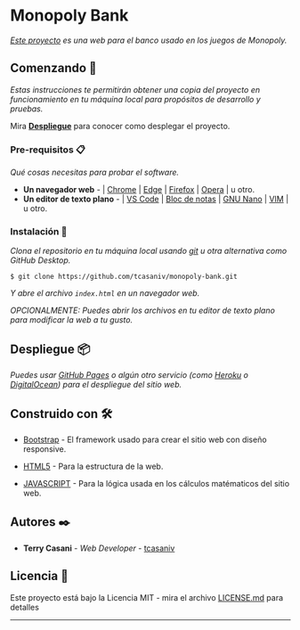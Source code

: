 # Monopoly Bank

<!-- ![Monopoly Bank](/img/banner.png) -->
_[Este proyecto](https://tcasaniv.github.io/monopoly-bank/) es una web para el banco usado en los juegos de Monopoly._

## Comenzando 🚀

_Estas instrucciones te permitirán obtener una copia del proyecto en funcionamiento en tu máquina local para propósitos de desarrollo y pruebas._

Mira **[Despliegue](#despliegue-)** para conocer como desplegar el proyecto.


### Pre-requisitos 📋

_Qué cosas necesitas para probar el software._

* **Un navegador web** - | [Chrome](https://www.google.com/intl/es-419/chrome/) | [Edge](https://www.microsoft.com/es-es/edge) | [Firefox](https://www.mozilla.org/es-ES/firefox/new/) | [Opera](https://www.opera.com/es) | u otro.
* **Un editor de texto plano** - | [VS Code](https://code.visualstudio.com/) | [Bloc de notas](https://es.wikipedia.org/wiki/Bloc_de_notas) | [GNU Nano](https://www.nano-editor.org/) | [VIM](https://www.vim.org/) | u otro.

### Instalación 🔧

_Clona el repositorio en tu máquina local usando [git](https://git-scm.com/) u otra alternativa como GitHub Desktop._

```
$ git clone https://github.com/tcasaniv/monopoly-bank.git
```

_Y abre el archivo `index.html` en un navegador web._

_OPCIONALMENTE: Puedes abrir los archivos en tu editor de texto plano para modificar la web a tu gusto._

## Despliegue 📦

_Puedes usar [GitHub Pages](https://pages.github.com/) o algún otro servicio (como [Heroku](https://www.heroku.com/) o [DigitalOcean](https://www.digitalocean.com/)) para el despliegue del sitio web._

## Construido con 🛠️

* [Bootstrap](https://getbootstrap.com/) - El framework usado para crear el sitio web con diseño responsive.

* [HTML5](https://developer.mozilla.org/es/docs/Glossary/HTML5) - Para la estructura de la web.

* [JAVASCRIPT](https://developer.mozilla.org/es/docs/Web/JavaScript) - Para la lógica usada en los cálculos matématicos del sitio web.

<!-- ## Contribuyendo 🖇️

Por favor lee el [CONTRIBUTING.md](https://gist.github.com/tcasaniv/xxxxx) para detalles de nuestro código de conducta, y el proceso para enviarnos pull requests. -->

<!-- ## Wiki 📖

Puedes encontrar mucho más de cómo utilizar este proyecto en nuestra [Wiki](https://github.com/tcasaniv/monopoly-bank/wiki) -->

<!-- ## Versionado 📌

Para todas las versiones disponibles, mira los [tags en este repositorio](https://github.com/tcasaniv/monopoly-bank/tags). -->

## Autores ✒️

* **Terry Casani** - *Web Developer* - [tcasaniv](https://github.com/tcasaniv)

<!-- También puedes mirar la lista de todos los [contribuyentes](https://github.com/tcasaniv/monopoly-bank/contributors) quíenes han participado en este proyecto.  -->

## Licencia 📄

Este proyecto está bajo la Licencia MIT - mira el archivo [LICENSE.md](LICENSE.md) para detalles

<!-- ## Expresiones de Gratitud 🎁

* Comenta a otros sobre este proyecto 📢
* Invita un café ☕ a alguien del equipo. 
* Da las gracias públicamente 🤓.
* etc. -->



---
